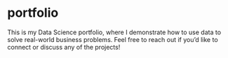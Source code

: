 # portfolio
This is my Data Science portfolio, where I demonstrate how to use data to solve real-world business problems. Feel free to reach out if you’d like to connect or discuss any of the projects!
